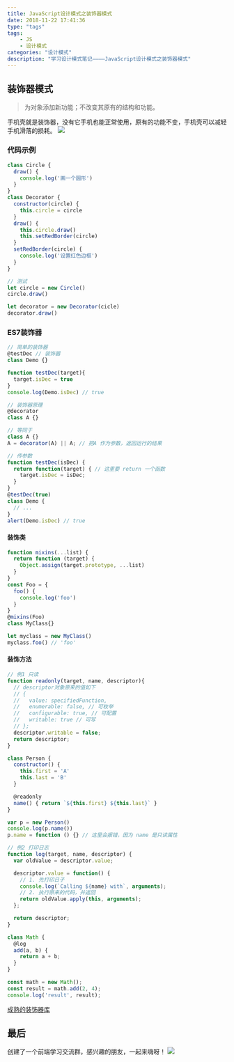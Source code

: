 ```yaml
---
title: JavaScript设计模式之装饰器模式
date: 2018-11-22 17:41:36
type: "tags"
tags:
	- JS
	- 设计模式
categories: "设计模式"
description: "学习设计模式笔记————JavaScript设计模式之装饰器模式"
---
```

## 装饰器模式

> 为对象添加新功能；不改变其原有的结构和功能。

手机壳就是装饰器，没有它手机也能正常使用，原有的功能不变，手机壳可以减轻手机滑落的损耗。
![](https://i.imgur.com/16vwyqI.png)

### 代码示例

```javascript
class Circle {
  draw() {
    console.log('画一个圆形')
  }
}
class Decorator {
  constructor(circle) {
    this.circle = circle
  }
  draw() {
    this.circle.draw()
    this.setRedBorder(circle)
  }
  setRedBorder(circle) {
    console.log('设置红色边框')
  }
}

// 测试
let circle = new Circle()
circle.draw()

let decorator = new Decorator(cicle)
decorator.draw()
```

### ES7装饰器

```javascript
// 简单的装饰器
@testDec // 装饰器
class Demo {}

function testDec(target){
  target.isDec = true
}
console.log(Demo.isDec) // true
```

```javascript
// 装饰器原理
@decorator
class A {}

// 等同于
class A {}
A = decorator(A) || A; // 把A 作为参数，返回运行的结果
```

```javascript
// 传参数
function testDec(isDec) {
  return function(target) { // 这里要 return 一个函数
    target.isDec = isDec;
  }
}
@testDec(true)
class Demo {
  // ...
}
alert(Demo.isDec) // true
```
#### 装饰类
```javascript
function mixins(...list) {
  return function (target) {
    Object.assign(target.prototype, ...list)
  }
}
const Foo = {
  foo() {
    console.log('foo')
  }
}
@mixins(Foo)
class MyClass{}

let myclass = new MyClass()
myclass.foo() // 'foo'
```
#### 装饰方法

```javascript
// 例1 只读
function readonly(target, name, descriptor){
  // descriptor对象原来的值如下
  // {
  //   value: specifiedFunction,
  //   enumerable: false, // 可枚举
  //   configurable: true, // 可配置
  //   writable: true // 可写
  // };
  descriptor.writable = false;
  return descriptor;
}

class Person {
  constructor() {
    this.first = 'A'
    this.last = 'B'
  }

  @readonly
  name() { return `${this.first} ${this.last}` }
}

var p = new Person()
console.log(p.name())
p.name = function () {} // 这里会报错，因为 name 是只读属性
```

```javascript
// 例2 打印日志
function log(target, name, descriptor) {
  var oldValue = descriptor.value;

  descriptor.value = function() {
    // 1. 先打印日子
    console.log(`Calling ${name} with`, arguments);
    // 2. 执行原来的代码，并返回
    return oldValue.apply(this, arguments);
  };

  return descriptor;
}

class Math {
  @log
  add(a, b) {
    return a + b;
  }
}

const math = new Math();
const result = math.add(2, 4);
console.log('result', result);
```

[成熟的装饰器库](https://github.com/jayphelps/core-decorators)

## 最后

创建了一个前端学习交流群，感兴趣的朋友，一起来嗨呀！
![](https://ws1.sinaimg.cn/large/006tNc79gy1g2qi8r9stqj30a50dwdkq.jpg)
